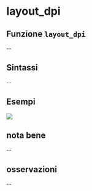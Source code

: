 # layout\_dpi

## Funzione `layout_dpi`

--

## Sintassi

--

## Esempi

![](https://github.com/pigreco/HfcQGIS/tree/852bbb62a0d5b7739914d4de0ea5b1ebbb5d81d1/img/variabili/layout_dpi/layout_dpi1.png)

## nota bene

--

## osservazioni

--

